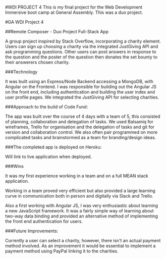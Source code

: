 
#WDI PROJECT 4
This is my final project for the Web Development Immersive boot camp at General Assembly. This was a duo project.

#GA WDI Project 4

##Remote Composer - Duo Project Full-Stack App

A group project inspired by Stack Overflow, incorporating a charity element. Users can sign up choosing a charity via the integrated JustGiving API and ask programming questions. Other users can post answers in response to the question and the poster of the question then donates the set bounty to their answerers chosen charity.

###Technology

It was built using an Express/Node Backend accessing a MongoDB, with Angular on the Frontend. I was responsible for building out the Angular JS on the front end, including authentication and building the user index and user profile pages. We integrated the JustGiving API for selecting charities.

###Approach to the build of Code Fund: 

The app was built over the course of 4 days with a team of 5, this consisted of planning, collaboration and delegation of tasks. We used Balsamiq for wireframes, Trello for organisation and the delegation of tasks and git for version and collaboration control.
We also often pair programmed on more complicated tasks and brainstormed as a team for branding/design ideas.

###The completed app is deployed on Heroku:

Will link to live application when deployed.

###Wins

<p>It was my first experience working in a team and on a full MEAN stack application.</p> 

<p>Working in a team proved very efficient but also provided a large learning curve in communication both in person and digitally via Slack and Trello.</p> 

<p>Also a first working with Angular JS, I was very enthusiastic about learning a new JavaScript framework. It was a fairly simple way of learning about two-way data binding and provided an alternative method of implementing the front end authentication for users.</p> 


###Future Improvements: 

Currently a user can select a charity, however, there isn't an actual payment method involved. As an improvement it would be essential to implement a payment method using PayPal linking it to the charities. 

